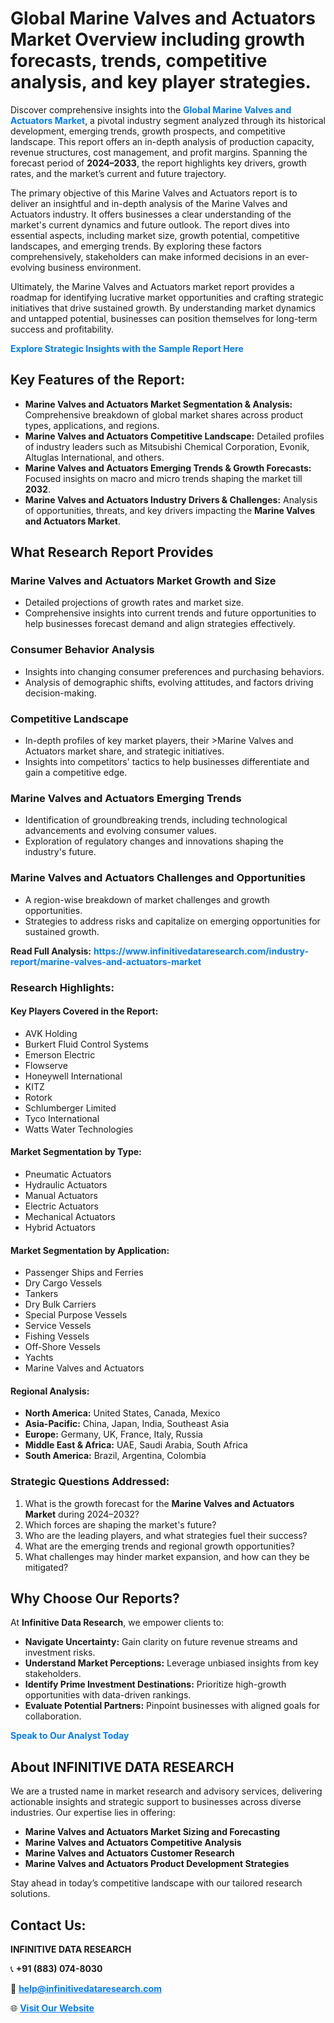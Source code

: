 <h1>Global Marine Valves and Actuators Market Overview including growth forecasts, trends, competitive analysis, and key player strategies.</h1>
<p>
Discover comprehensive insights into the 
<a href="https://www.infinitivedataresearch.com/industry-report/marine-valves-and-actuators-market" rel="dofollow" style="color: #007BFF; text-decoration: none;"><strong>Global Marine Valves and Actuators Market</strong></a>, a pivotal industry segment analyzed through its historical development, emerging trends, growth prospects, and competitive landscape. This report offers an in-depth analysis of production capacity, revenue structures, cost management, and profit margins. Spanning the forecast period of <strong>2024–2033</strong>, the report highlights key drivers, growth rates, and the market’s current and future trajectory.
</p>
<p>
The primary objective of this Marine Valves and Actuators report is to deliver an insightful and in-depth analysis of the Marine Valves and Actuators industry. It offers businesses a clear understanding of the market's current dynamics and future outlook. The report dives into essential aspects, including market size, growth potential, competitive landscapes, and emerging trends. By exploring these factors comprehensively, stakeholders can make informed decisions in an ever-evolving business environment.
</p>
<p>
Ultimately, the Marine Valves and Actuators market report provides a roadmap for identifying lucrative market opportunities and crafting strategic initiatives that drive sustained growth. By understanding market dynamics and untapped potential, businesses can position themselves for long-term success and profitability.
</p>
<p>
<a href="https://www.infinitivedataresearch.com/request-sample/reportId=110143" style="color: #007BFF; text-decoration: none;"><strong>Explore Strategic Insights with the Sample Report Here</strong></a>
</p>

<h2>Key Features of the Report:</h2>
<ul>
<li><strong>Marine Valves and Actuators Market Segmentation & Analysis:</strong> Comprehensive breakdown of global market shares across product types, applications, and regions.</li>
<li><strong>Marine Valves and Actuators Competitive Landscape:</strong> Detailed profiles of industry leaders such as Mitsubishi Chemical Corporation, Evonik, Altuglas International, and others.</li>
<li><strong>Marine Valves and Actuators Emerging Trends & Growth Forecasts:</strong> Focused insights on macro and micro trends shaping the market till <strong>2032</strong>.</li>
<li><strong>Marine Valves and Actuators Industry Drivers & Challenges:</strong> Analysis of opportunities, threats, and key drivers impacting the <strong>Marine Valves and Actuators Market</strong>.</li>
</ul>

<h2>What Research Report Provides</h2>
<h3>Marine Valves and Actuators Market Growth and Size</h3>
<ul>
<li>Detailed projections of growth rates and market size.</li>
<li>Comprehensive insights into current trends and future opportunities to help businesses forecast demand and align strategies effectively.</li>
</ul>

<h3>Consumer Behavior Analysis</h3>
<ul>
<li>Insights into changing consumer preferences and purchasing behaviors.</li>
<li>Analysis of demographic shifts, evolving attitudes, and factors driving decision-making.</li>
</ul>

<h3>Competitive Landscape</h3>
<ul>
<li>In-depth profiles of key market players, their >Marine Valves and Actuators market share, and strategic initiatives.</li>
<li>Insights into competitors' tactics to help businesses differentiate and gain a competitive edge.</li>
</ul>

<h3>Marine Valves and Actuators Emerging Trends</h3>
<ul>
<li>Identification of groundbreaking trends, including technological advancements and evolving consumer values.</li>
<li>Exploration of regulatory changes and innovations shaping the industry's future.</li>
</ul>

<h3>Marine Valves and Actuators Challenges and Opportunities</h3>
<ul>
<li>A region-wise breakdown of market challenges and growth opportunities.</li>
<li>Strategies to address risks and capitalize on emerging opportunities for sustained growth.</li>
</ul>
<p><strong>Read Full Analysis:</strong> <a href="https://www.infinitivedataresearch.com/industry-report/marine-valves-and-actuators-market" rel="dofollow" style="color: #007BFF; text-decoration: none;"><strong>https://www.infinitivedataresearch.com/industry-report/marine-valves-and-actuators-market</strong></a></p>
<h3>Research Highlights:</h3>
<h4>Key Players Covered in the Report:</h4>
<ul><li>AVK Holding</li><li>Burkert Fluid Control Systems</li><li>Emerson Electric</li><li>Flowserve</li><li>Honeywell International</li><li>KITZ</li><li>Rotork</li><li>Schlumberger Limited</li><li>Tyco International</li><li>Watts Water Technologies</li></ul>
<h4>Market Segmentation by Type:</h4>
<ul><li>Pneumatic Actuators</li><li>Hydraulic Actuators</li><li>Manual Actuators</li><li>Electric Actuators</li><li>Mechanical Actuators</li><li>Hybrid Actuators</li></ul>
<h4>Market Segmentation by Application:</h4>
<ul><li>Passenger Ships and Ferries</li><li>Dry Cargo Vessels</li><li>Tankers</li><li>Dry Bulk Carriers</li><li>Special Purpose Vessels</li><li>Service Vessels</li><li>Fishing Vessels</li><li>Off-Shore Vessels</li><li>Yachts</li><li>Marine Valves and Actuators</li></ul>

<h4>Regional Analysis:</h4>
<ul>
<li><strong>North America:</strong> United States, Canada, Mexico</li>
<li><strong>Asia-Pacific:</strong> China, Japan, India, Southeast Asia</li>
<li><strong>Europe:</strong> Germany, UK, France, Italy, Russia</li>
<li><strong>Middle East & Africa:</strong> UAE, Saudi Arabia, South Africa</li>
<li><strong>South America:</strong> Brazil, Argentina, Colombia</li>
</ul>

<h3>Strategic Questions Addressed:</h3>
<ol>
<li>What is the growth forecast for the <strong>Marine Valves and Actuators Market</strong> during 2024–2032?</li>
<li>Which forces are shaping the market's future?</li>
<li>Who are the leading players, and what strategies fuel their success?</li>
<li>What are the emerging trends and regional growth opportunities?</li>
<li>What challenges may hinder market expansion, and how can they be mitigated?</li>
</ol>

<h2>Why Choose Our Reports?</h2>
<p>At <strong>Infinitive Data Research</strong>, we empower clients to:</p>
<ul>
<li><strong>Navigate Uncertainty:</strong> Gain clarity on future revenue streams and investment risks.</li>
<li><strong>Understand Market Perceptions:</strong> Leverage unbiased insights from key stakeholders.</li>
<li><strong>Identify Prime Investment Destinations:</strong> Prioritize high-growth opportunities with data-driven rankings.</li>
<li><strong>Evaluate Potential Partners:</strong> Pinpoint businesses with aligned goals for collaboration.</li>
</ul>
<p><a href="https://www.infinitivedataresearch.com/industry-report/marine-valves-and-actuators-market" rel="dofollow" style="color: #007BFF; text-decoration: none;"><strong>Speak to Our Analyst Today</strong></a></p>

<h2>About INFINITIVE DATA RESEARCH</h2>
<p>We are a trusted name in market research and advisory services, delivering actionable insights and strategic support to businesses across diverse industries. Our expertise lies in offering:</p>
<ul>
<li><strong>Marine Valves and Actuators Market Sizing and Forecasting</strong></li>
<li><strong>Marine Valves and Actuators Competitive Analysis</strong></li>
<li><strong>Marine Valves and Actuators Customer Research</strong></li>
<li><strong>Marine Valves and Actuators Product Development Strategies</strong></li>
</ul>
<p>Stay ahead in today’s competitive landscape with our tailored research solutions.</p>

<h2>Contact Us:</h2>
<p><strong>INFINITIVE DATA RESEARCH</strong></p>
<p>📞 <strong>+91 (883) 074-8030</strong></p>
<p>📧 <strong><a href="mailto:help@infinitivedataresearch.com" style="color: #007BFF;">help@infinitivedataresearch.com</a></strong></p>
<p>🌐 <strong><a href="https://www.infinitivedataresearch.com" rel="dofollow" style="color: #007BFF;">Visit Our Website</a></strong></p>